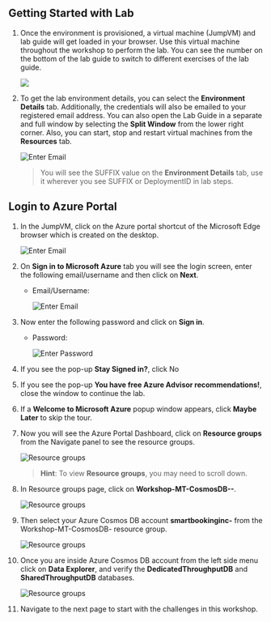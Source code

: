 ## Getting Started with Lab

1. Once the environment is provisioned, a virtual machine (JumpVM) and lab guide will get loaded in your browser. Use this virtual machine throughout the workshop to perform the lab. You can see the number on the bottom of the lab guide to switch to different exercises of the lab guide.

   ![](images/getstartpage-01a.png)
 
1. To get the lab environment details, you can select the **Environment Details** tab. Additionally, the credentials will also be emailed to your registered email address. You can also open the Lab Guide in a separate and full window by selecting the **Split Window** from the lower right corner. Also, you can start, stop and restart virtual machines from the **Resources** tab.

   ![](images/getstartpage-02.png "Enter Email")
 
   > You will see the SUFFIX value on the **Environment Details** tab, use it wherever you see SUFFIX or DeploymentID in lab steps.

## Login to Azure Portal

1. In the JumpVM, click on the Azure portal shortcut of the Microsoft Edge browser which is created on the desktop.

   ![](images/azureportal.png "Enter Email")

1. On **Sign in to Microsoft Azure** tab you will see the login screen, enter the following email/username and then click on **Next**. 
   * Email/Username: <inject key="AzureAdUserEmail"></inject>
   
     ![](images/gettingstart04.png "Enter Email")
     
1. Now enter the following password and click on **Sign in**.
   * Password: <inject key="AzureAdUserPassword"></inject>
   
     ![](images/gettingstart05.png "Enter Password")

1. If you see the pop-up **Stay Signed in?**, click No

1. If you see the pop-up **You have free Azure Advisor recommendations!**, close the window to continue the lab.

1. If a **Welcome to Microsoft Azure** popup window appears, click **Maybe Later** to skip the tour.
   
1. Now you will see the Azure Portal Dashboard, click on **Resource groups** from the Navigate panel to see the resource groups.

    ![](images/gettingstart08.png "Resource groups")
 
    > **Hint**: To view **Resource groups**, you may need to scroll down. 
   
1. In Resource groups page, click on **Workshop-MT-CosmosDB--<inject key="DeploymentID" enableCopy="false" />**.

    ![](images/gettingstart09.png "Resource groups")

1. Then select your Azure Cosmos DB account **smartbookinginc-<inject key="DeploymentID" enableCopy="false" />** from the Workshop-MT-CosmosDB-<inject key="DeploymentID" enableCopy="false" /> resource group.

    ![](images/gettingstart10.png "Resource groups")

1. Once you are inside Azure Cosmos DB account from the left side menu click on **Data Explorer**, and verify the **DedicatedThroughputDB** and **SharedThroughputDB** databases.

    ![](images/gettingstart11.png "Resource groups")

1. Navigate to the next page to start with the challenges in this workshop.
